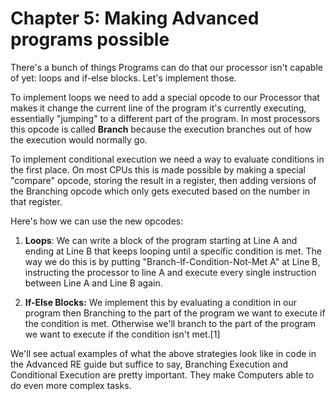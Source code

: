 # Chapter 5: Making Advanced programs possible

There's a bunch of things Programs can do that our processor isn't capable of yet: loops and if-else blocks. Let's implement those.

To implement loops we need to add a special opcode to our Processor that makes it change the current line of the program it's currently executing, essentially "jumping" to a different part of the program. In most processors this opcode is called **Branch** because the execution branches out of how the execution would normally go.

To implement conditional execution we need a way to evaluate conditions in the first place. On most CPUs this is made possible by making a special "compare" opcode, storing the result in a register, then adding versions of the Branching opcode which only gets executed based on the number in that register.

Here's how we can use the new opcodes:

1. **Loops**: We can write a block of the program starting at Line A and ending at Line B that keeps looping until a specific condition is met. The way we do this is by putting "Branch-If-Condition-Not-Met A" at Line B, instructing the processor to line A and execute every single instruction between Line A and Line B again. 

2. **If-Else Blocks:** We implement this by evaluating a condition in our program then Branching to the part of the program we want to execute if the condition is met. Otherwise we'll branch to the part of the program we want to execute if the condition isn't met.[1]

We'll see actual examples of what the above strategies look like in code in the Advanced RE guide but suffice to say, Branching Execution and Conditional Execution are pretty important. They make Computers able to do even more complex tasks.
